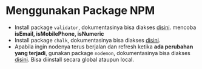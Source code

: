 # Menggunakan Package NPM
- Install package `validator`, dokumentasinya bisa diakses [disini](https://www.npmjs.com/package/validator). mencoba **isEmail, isMobilePhone, isNumeric**
- Install package `chalk`, dokumentasinya bisa diakses [disini](https://www.npmjs.com/package/chalk).
- Apabila ingin nodenya terus berjalan dan refresh ketika **ada perubahan yang terjadi**, gunakan package `nodemon`, dokumentasinya bisa diakses [disini](https://www.npmjs.com/package/nodemon). Bisa diinstall secara global ataupun local.